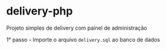 # delivery-php
Projeto simples de delivery com painel de administração

1° passo -  Importe o arquivo `delivery.sql` ao banco de dados
